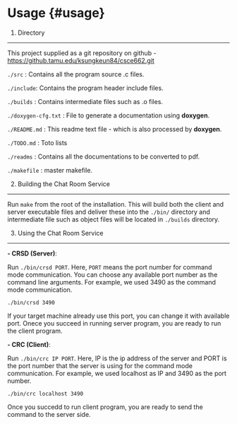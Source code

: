 Usage {#usage}
============
1. Directory
------------
This project supplied as a git repository on github - https://github.tamu.edu/ksungkeun84/csce662.git

`./src` : Contains all the program source .c files.

`./include`: Contains the program header include files.

`./builds`  : Contains intermediate files such as .o files.

`./doxygen-cfg.txt` : File to generate a documentation using __doxygen__.

`./README.md` : This readme text file - which is also processed by __doxygen__.

`./TODO.md` : Toto lists

`./readms` : Contains all the documentations to be converted to pdf.

`./makefile`  : master makefile. 

2. Building the Chat Room Service
------------------------------
Run `make` from the root of the installation. This will build both the client and server executable files and deliver these into the `./bin/` directory and intermediate file such as object files will be located in `./builds` directory.

3. Using the Chat Room Service
---------------------------
__- CRSD (Server)__:

Run `./bin/crsd PORT`. Here, `PORT` means the port number for command mode communication. You can choose any available port number as the command line arguments. For example, we used 3490 as the command mode communication.

    ./bin/crsd 3490

If your target machine already use this port, you can change it with available port. Onece you succeed in running server program, you are ready to run the client program.

__- CRC  (Client)__:

Run `./bin/crc IP PORT`. Here, IP is the ip address of the server and PORT is the port number that the server is using for the command mode communication. For example, we used localhost as IP and 3490 as the port number.

    ./bin/crc localhost 3490

Once you succedd to run client program, you are ready to send the command to the server side.
